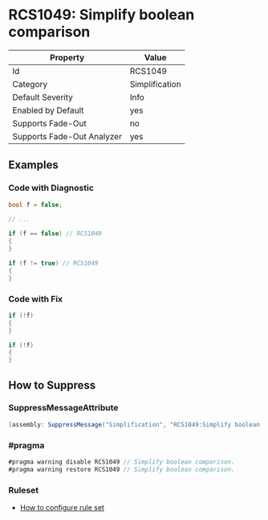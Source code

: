 # RCS1049: Simplify boolean comparison

Property | Value
--- | ---
Id|RCS1049
Category|Simplification
Default Severity|Info
Enabled by Default|yes
Supports Fade\-Out|no
Supports Fade\-Out Analyzer|yes

## Examples

### Code with Diagnostic

```csharp
bool f = false;

// ...

if (f == false) // RCS1049
{
}

if (f != true) // RCS1049
{
}
```

### Code with Fix

```csharp
if (!f)
{
}

if (!f)
{
}
```

## How to Suppress

### SuppressMessageAttribute

```csharp
[assembly: SuppressMessage("Simplification", "RCS1049:Simplify boolean comparison.", Justification = "<Pending>")]
```

### \#pragma

```csharp
#pragma warning disable RCS1049 // Simplify boolean comparison.
#pragma warning restore RCS1049 // Simplify boolean comparison.
```

### Ruleset

* [How to configure rule set](../HowToConfigureAnalyzers.md)
